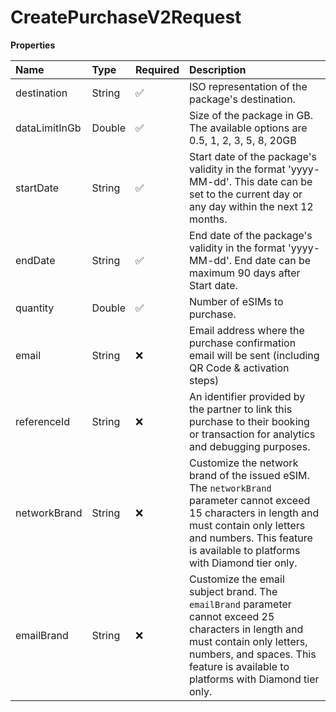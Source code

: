 # CreatePurchaseV2Request

**Properties**

| Name          | Type   | Required | Description                                                                                                                                                                                                                  |
| :------------ | :----- | :------- | :--------------------------------------------------------------------------------------------------------------------------------------------------------------------------------------------------------------------------- |
| destination   | String | ✅       | ISO representation of the package's destination.                                                                                                                                                                             |
| dataLimitInGb | Double | ✅       | Size of the package in GB. The available options are 0.5, 1, 2, 3, 5, 8, 20GB                                                                                                                                                |
| startDate     | String | ✅       | Start date of the package's validity in the format 'yyyy-MM-dd'. This date can be set to the current day or any day within the next 12 months.                                                                               |
| endDate       | String | ✅       | End date of the package's validity in the format 'yyyy-MM-dd'. End date can be maximum 90 days after Start date.                                                                                                             |
| quantity      | Double | ✅       | Number of eSIMs to purchase.                                                                                                                                                                                                 |
| email         | String | ❌       | Email address where the purchase confirmation email will be sent (including QR Code & activation steps)                                                                                                                      |
| referenceId   | String | ❌       | An identifier provided by the partner to link this purchase to their booking or transaction for analytics and debugging purposes.                                                                                            |
| networkBrand  | String | ❌       | Customize the network brand of the issued eSIM. The `networkBrand` parameter cannot exceed 15 characters in length and must contain only letters and numbers. This feature is available to platforms with Diamond tier only. |
| emailBrand    | String | ❌       | Customize the email subject brand. The `emailBrand` parameter cannot exceed 25 characters in length and must contain only letters, numbers, and spaces. This feature is available to platforms with Diamond tier only.       |
